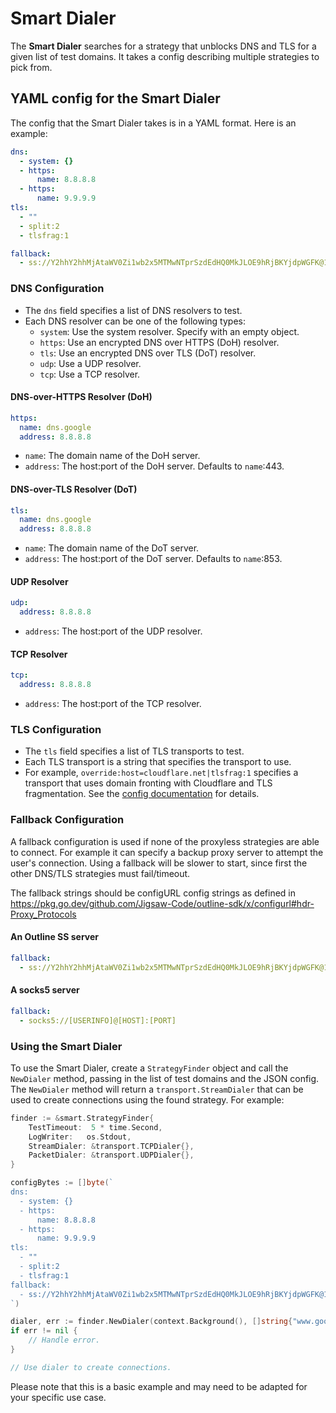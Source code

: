 # Smart Dialer

The **Smart Dialer** searches for a strategy that unblocks DNS and TLS for a given list of test domains. It takes a config describing multiple strategies to pick from.

## YAML config for the Smart Dialer

The config that the Smart Dialer takes is in a YAML format. Here is an example:

```yaml
dns:
  - system: {}
  - https:
      name: 8.8.8.8
  - https:
      name: 9.9.9.9
tls:
  - ""
  - split:2
  - tlsfrag:1

fallback:
  - ss://Y2hhY2hhMjAtaWV0Zi1wb2x5MTMwNTprSzdEdHQ0MkJLOE9hRjBKYjdpWGFK@1.2.3.4:9999/?outline=1
```

### DNS Configuration

*   The `dns` field specifies a list of DNS resolvers to test.
*   Each DNS resolver can be one of the following types:
    *   `system`: Use the system resolver. Specify with an empty object.
    *   `https`: Use an encrypted DNS over HTTPS (DoH) resolver.
    *   `tls`: Use an encrypted DNS over TLS (DoT) resolver.
    *   `udp`: Use a UDP resolver.
    *   `tcp`: Use a TCP resolver.

#### DNS-over-HTTPS Resolver (DoH)

```yaml
https:
  name: dns.google
  address: 8.8.8.8
```

*   `name`: The domain name of the DoH server.
*   `address`: The host:port of the DoH server. Defaults to `name`:443.

#### DNS-over-TLS Resolver (DoT)

```yaml
tls:
  name: dns.google
  address: 8.8.8.8
```

*   `name`: The domain name of the DoT server.
*   `address`: The host:port of the DoT server. Defaults to `name`:853.

#### UDP Resolver

```yaml
udp:
  address: 8.8.8.8
```

*   `address`: The host:port of the UDP resolver.

#### TCP Resolver

```yaml
tcp:
  address: 8.8.8.8
```

*   `address`: The host:port of the TCP resolver.

### TLS Configuration

*   The `tls` field specifies a list of TLS transports to test.
*   Each TLS transport is a string that specifies the transport to use.
*   For example, `override:host=cloudflare.net|tlsfrag:1` specifies a transport that uses domain fronting with Cloudflare and TLS fragmentation. See the [config documentation](https://pkg.go.dev/github.com/Jigsaw-Code/outline-sdk/x/configurl#hdr-Config_Format) for details.

### Fallback Configuration

A fallback configuration is used if none of the proxyless strategies are able to connect. For example it can specify a backup proxy server to attempt the user's connection. Using a fallback will be slower to start, since first the other DNS/TLS strategies must fail/timeout.

The fallback strings should be configURL config strings as defined in https://pkg.go.dev/github.com/Jigsaw-Code/outline-sdk/x/configurl#hdr-Proxy_Protocols

#### An Outline SS server

```yaml
fallback:
  - ss://Y2hhY2hhMjAtaWV0Zi1wb2x5MTMwNTprSzdEdHQ0MkJLOE9hRjBKYjdpWGFK@1.2.3.4:9999/?outline=1
```

#### A socks5 server

```yaml
fallback:
  - socks5://[USERINFO]@[HOST]:[PORT]
```

### Using the Smart Dialer

To use the Smart Dialer, create a `StrategyFinder` object and call the `NewDialer` method, passing in the list of test domains and the JSON config. The `NewDialer` method will return a `transport.StreamDialer` that can be used to create connections using the found strategy. For example:

```go
finder := &smart.StrategyFinder{
    TestTimeout:  5 * time.Second,
    LogWriter:   os.Stdout,
    StreamDialer: &transport.TCPDialer{},
    PacketDialer: &transport.UDPDialer{},
}

configBytes := []byte(`
dns:
  - system: {}
  - https:
      name: 8.8.8.8
  - https:
      name: 9.9.9.9
tls:
  - ""
  - split:2
  - tlsfrag:1
fallback:
  - ss://Y2hhY2hhMjAtaWV0Zi1wb2x5MTMwNTprSzdEdHQ0MkJLOE9hRjBKYjdpWGFK@1.2.3.4:9999/?outline=1
`)

dialer, err := finder.NewDialer(context.Background(), []string{"www.google.com"}, configBytes)
if err != nil {
    // Handle error.
}

// Use dialer to create connections.
```

Please note that this is a basic example and may need to be adapted for your specific use case.
